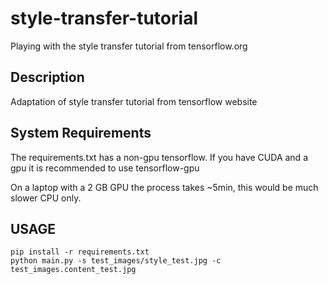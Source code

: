 # style-transfer-tutorial
Playing with the style transfer tutorial from tensorflow.org

## Description

Adaptation of style transfer tutorial from tensorflow website

## System Requirements

The requirements.txt has a non-gpu tensorflow. If you have CUDA and a gpu it is recommended to use tensorflow-gpu

On a laptop with a 2 GB GPU the process takes ~5min, this would be much slower CPU only.

## USAGE

```console
pip install -r requirements.txt
python main.py -s test_images/style_test.jpg -c test_images.content_test.jpg
```
